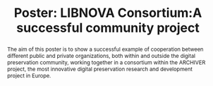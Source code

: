 ---
abstract: The aim of this poster is to show a successful example of cooperation between
  different public and private organizations, both within and outside the digital
  preservation community, working together in a consortium within the ARCHIVER project,
  the most innovative digital preservation research and development project in Europe.
creators:
- Redondo, Teo
date: null
document_url: https://az659834.vo.msecnd.net/eventsairwesteuprod/production-inconference-public/1d2e673fd25b48ccad412b4f17cea4e1
grand_parent: iPRES
institutions:
- Libnova
keywords:
- community project
- research data management
landing_page_url: null
language: eng
layout: publication
license: CC-BY 4.0 International
notes_url: null
parent: iPRES 2022
presentation_url: null
size: null
source_name: iPRES
title: 'Poster: LIBNOVA Consortium:A successful community project'
type: poster
year: 2022
---